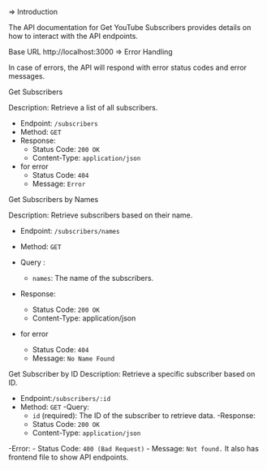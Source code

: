 =>   Introduction

The API documentation for Get YouTube Subscribers provides details on how to interact with the API endpoints.

   Base URL
  http://localhost:3000
=>   Error Handling

In case of errors, the API will respond with error status codes and error messages.

Get Subscribers 
  
  Description: Retrieve a list of all subscribers.

  - Endpoint: `/subscribers`
  - Method: `GET`
  - Response:
    - Status Code: `200 OK`
    - Content-Type: `application/json`
  - for error
    - Status Code: `404`
    - Message: `Error`

Get Subscribers by Names
  
  Description: Retrieve subscribers based on their name.
  - Endpoint: `/subscribers/names `
  - Method: `GET`
  - Query :
    - `names`: The name of the subscribers.
  - Response:
    - Status Code: `200 OK`
    - Content-Type: application/json
    
  - for error
    - Status Code: `404`
    - Message: `No Name Found`

Get Subscriber by ID
    Description: Retrieve a specific subscriber based on ID.
  - Endpoint:`/subscribers/:id`
  - Method: `GET`
  -Query:
    - `id` (required): The ID of the subscriber to retrieve data.
  -Response:
    - Status Code: `200 OK`
    - Content-Type: `application/json`
    
  -Error:
    - Status Code: `400 (Bad Request)`
    - Message: `Not found.`
It also has frontend file to show API endpoints.








